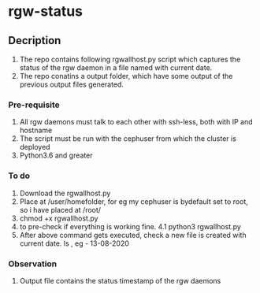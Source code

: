 # rgw-status

## Decription
1. The repo contains following rgwallhost.py script which captures the status of the rgw daemon in a file named with current date.
2. The repo conatins a output folder, which have some output of the previous output files generated.

### Pre-requisite
1. All rgw daemons must talk to each other with ssh-less, both with IP and hostname
2. The script must be run with the cephuser from which the cluster is deployed
3. Python3.6 and greater

### To do
1. Download the rgwallhost.py
2. Place at /user/homefolder, for eg my cephuser is bydefault set to root, so i have placed at /root/
3. chmod +x rgwallhost.py
4. to pre-check if everything is working fine. 
  4.1 python3 rgwallhost.py
5. After above command gets executed, check a new file is created with current date. ls , eg - 13-08-2020

### Observation
1. Output file contains the status timestamp of the rgw daemons
